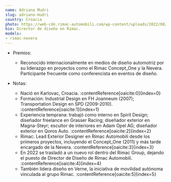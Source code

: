 ```yaml
---
name: Adriano Mudri
slug: adriano-mudri
country: Croacia
photo: https://web-cdn.rimac-automobili.com/wp-content/uploads/2022/08/01110743/Adriano-Mudri-_-Nevera-e1659345844410-2880x1749.jpg
bio: Director de diseño en Rimac.
models:
- rimac-nevera
---
```


- Premios:
    - Reconocido internacionalmente en medios de diseño automotriz por su liderazgo en proyectos como el Rimac Concept_One y la Nevera. Participante frecuente como conferencista en eventos de diseño.

- Notas:  
  - Nació en Karlovac, Croacia. :contentReference[oaicite:0]{index=0}  
  - Formación: Industrial Design en FH Joanneum (2007); Transportation Design en SPD (2009-2010). :contentReference[oaicite:1]{index=1}  
  - Experiencia temprana: trabajó como interno en Spirit Design; diseñador freelance en Grasser Racing; diseñador exterior en Magna-Steyr; escultor de interiores en Adam Opel AG; diseñador exterior en Qoros Auto. :contentReference[oaicite:2]{index=2}  
  - Rimac: Lead Exterior Designer en Rimac Automobili desde los primeros proyectos, incluyendo el Concept_One (2011) y más tarde encargado de la Nevera. :contentReference[oaicite:3]{index=3}  
  - En 2022 se trasladó a un nuevo rol dentro del Rimac Group, dejando el puesto de Director de Diseño de Rimac Automobili. :contentReference[oaicite:4]{index=4}  
  - También lidera diseño en Verne, la iniciativa de movilidad autónoma vinculada al grupo Rimac. :contentReference[oaicite:5]{index=5}  
